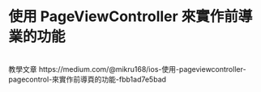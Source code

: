 # 使用 PageViewController 來實作前導業的功能

<br />
教學文章
https://medium.com/@mikru168/ios-使用-pageviewcontroller-pagecontrol-來實作前導頁的功能-fbb1ad7e5bad
